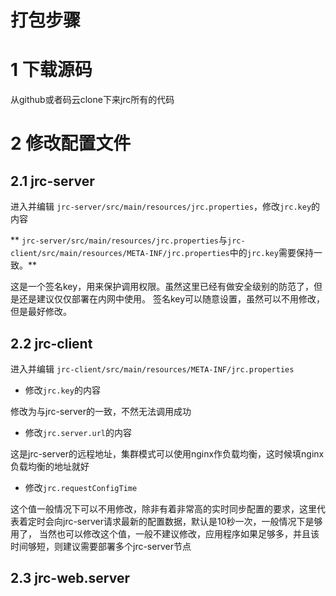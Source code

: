 # 打包步骤

# 1 下载源码

从github或者码云clone下来jrc所有的代码

# 2 修改配置文件

## 2.1 jrc-server

进入并编辑 ``jrc-server/src/main/resources/jrc.properties``，修改``jrc.key``的内容

** ``jrc-server/src/main/resources/jrc.properties``与``jrc-client/src/main/resources/META-INF/jrc.properties``中的``jrc.key``需要保持一致。**

这是一个签名key，用来保护调用权限。虽然这里已经有做安全级别的防范了，但是还是建议仅仅部署在内网中使用。
签名key可以随意设置，虽然可以不用修改，但是最好修改。




## 2.2 jrc-client
进入并编辑 ``jrc-client/src/main/resources/META-INF/jrc.properties``

- 修改``jrc.key``的内容

修改为与jrc-server的一致，不然无法调用成功

- 修改``jrc.server.url``的内容

这是jrc-server的远程地址，集群模式可以使用nginx作负载均衡，这时候填nginx负载均衡的地址就好

- 修改``jrc.requestConfigTime``

这个值一般情况下可以不用修改，除非有着非常高的实时同步配置的要求，这里代表着定时会向jrc-server请求最新的配置数据，默认是10秒一次，一般情况下是够用了，
当然也可以修改这个值，一般不建议修改，应用程序如果足够多，并且该时间够短，则建议需要部署多个jrc-server节点

## 2.3 jrc-web.server
